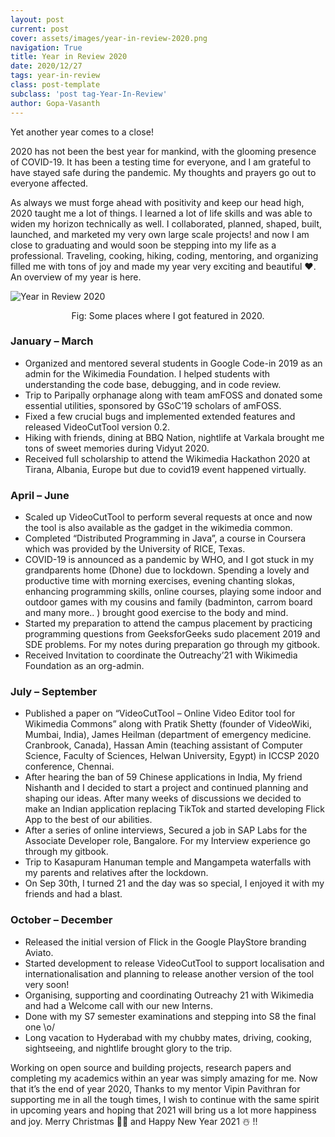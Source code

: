 ```yaml
---
layout: post
current: post
cover: assets/images/year-in-review-2020.png
navigation: True
title: Year in Review 2020
date: 2020/12/27
tags: year-in-review
class: post-template
subclass: 'post tag-Year-In-Review'
author: Gopa-Vasanth
---
```


Yet another year comes to a close! 

2020 has not been the best year for mankind, with the glooming presence of COVID-19. It has been a testing time for everyone, and I am grateful to have stayed safe during the pandemic. My thoughts and prayers go out to everyone affected.

As always we must forge ahead with positivity and keep our head high, 2020 taught me a lot of things. I learned a lot of life skills and was able to widen my horizon technically as well. I collaborated, planned, shaped, built, launched, and marketed my very own large scale projects! and now I am close to graduating and would soon be stepping into my life as a professional. Traveling, cooking, hiking, coding, mentoring, and organizing filled me with tons of joy and made my year very exciting and beautiful ❤️. An overview of my year is here.

![Year in Review 2020](assets/images/year-in-review-2020.png)<center>Fig: Some places where I got featured in 2020.</center>


### January – March

-    Organized and mentored several students in Google Code-in 2019 as an admin for the Wikimedia Foundation. I helped students with understanding the code base, debugging, and in code review. 
-    Trip to Paripally orphanage along with team amFOSS and donated some essential utilities, sponsored by GSoC’19 scholars of amFOSS.
-    Fixed a few crucial bugs and implemented extended features and released VideoCutTool version 0.2.
-    Hiking with friends, dining at BBQ Nation, nightlife at Varkala brought me tons of sweet memories during Vidyut 2020.
-    Received full scholarship to attend the Wikimedia Hackathon 2020 at Tirana, Albania, Europe but due to covid19 event happened virtually.

### April – June

-    Scaled up VideoCutTool to perform several requests at once and now the tool is also available as the gadget in the wikimedia common.
-    Completed “Distributed Programming in Java”, a course in Coursera which was  provided by the University of RICE, Texas.
-    COVID-19 is announced as a pandemic by WHO, and I got stuck in my grandparents home (Dhone) due to lockdown. Spending a lovely and productive time with morning exercises, evening chanting slokas, enhancing programming skills, online courses, playing some indoor and outdoor games with my cousins and family (badminton, carrom board and many more.. ) brought good exercise to the body and mind.
-    Started my preparation to attend the campus placement by practicing programming questions from GeeksforGeeks sudo placement 2019 and SDE problems. For my notes during preparation go through my gitbook.
-    Received Invitation to coordinate the Outreachy’21 with Wikimedia Foundation as an org-admin.

### July – September

-    Published a paper on “VideoCutTool – Online Video Editor tool for Wikimedia Commons” along with Pratik Shetty (founder of VideoWiki, Mumbai, India), James Heilman (department of emergency medicine. Cranbrook, Canada), Hassan Amin (teaching assistant of Computer Science, Faculty of Sciences, Helwan University, Egypt) in ICCSP 2020 conference, Chennai.
-    After hearing the ban of 59 Chinese applications in India, My friend Nishanth and I decided to start a project and continued planning and shaping our ideas. After many weeks of discussions we decided to make an Indian application replacing TikTok and started developing Flick App to the best of our abilities.
-    After a series of online interviews, Secured a job in SAP Labs for the Associate Developer role, Bangalore. For my Interview experience go through my gitbook.
-    Trip to Kasapuram Hanuman temple and Mangampeta waterfalls with my parents and relatives after the lockdown.
-    On Sep 30th, I turned 21 and the day was so special, I enjoyed it with my friends and had a blast.

### October – December


-    Released the initial version of Flick in the Google PlayStore branding Aviato.
-    Started development to release VideoCutTool to support localisation and internationalisation and planning to release another version of the tool very soon! 
-    Organising, supporting and coordinating Outreachy 21 with Wikimedia and had a Welcome call with our new Interns. 
-    Done with my S7 semester examinations and stepping into S8 the final one \o/
-    Long vacation to Hyderabad with my chubby mates, driving, cooking, sightseeing, and nightlife brought glory to the trip.

Working on open source and building projects, research papers and completing my academics within an year was simply amazing for me. Now that it’s the end of year 2020, Thanks to my mentor Vipin Pavithran for supporting me in all the tough times, I wish to continue with the same spirit in upcoming years and hoping that 2021 will bring us a lot more happiness and joy. Merry Christmas 🤶🌲 and Happy New Year 2021 ☃️ !!